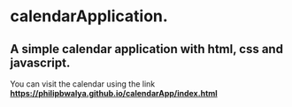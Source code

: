 # calendarApplication.

## A simple calendar application with html, css and javascript.

You can visit the calendar using the link
**https://philipbwalya.github.io/calendarApp/index.html**
